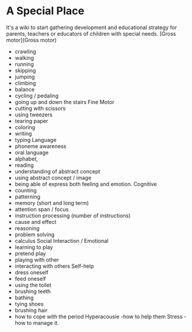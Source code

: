 <!-- TITLE: Home -->
<!-- SUBTITLE: A quick summary of Home -->

# A Special Place

It's a wiki to start gathering development and educational strategy for parents, teachers or educators of children with special needs. 
[Gross motor](Gross motor)

- crawling
- walking
- running
- skipping
- jumping
- climbing
- balance
- cycling / pedaling
- going up and down the stairs
Fine Motor
- cutting with scissors
- using tweezers
- tearing paper
- coloring
- writing
- typing
Language
- phoneme awareness
- oral language
- alphabet,
- reading
- understanding of abstract concept
- using abstract concept / image
- being able of express both feeling and emotion.
Cognitive 
- counting
- patterning
- memory (short and long term)
- attention span / focus
- instruction processing (number of instructions)
- cause and effect
- reasoning
- problem solving
- calculus
Social Interaction / Emotional
- learning to play
- pretend play
- playing with other
- interacting with others
Self-help
- dress oneself
- feed oneself
- using the toilet
- brushing teeth
- bathing
- tying shoes
- brushing hair
- how to cope with the period
Hyperacousie
-how to help them
Stress
-how to manage it.